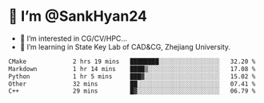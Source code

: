 # 👋 I’m @SankHyan24

- 👀 I’m interested in CG/CV/HPC...
- 🌱 I’m learning in State Key Lab of CAD&CG, Zhejiang University.

<!---
SankHyan24/SankHyan24 is a ✨ special ✨ repository because its `README.md` (this file) appears on your GitHub profile.
You can click the Preview link to take a look at your changes.
--->
<!--START_SECTION:waka-->

```txt
CMake             2 hrs 19 mins   ████████░░░░░░░░░░░░░░░░░   32.20 %
Markdown          1 hr 14 mins    ████▒░░░░░░░░░░░░░░░░░░░░   17.08 %
Python            1 hr 5 mins     ███▓░░░░░░░░░░░░░░░░░░░░░   15.02 %
Other             32 mins         ██░░░░░░░░░░░░░░░░░░░░░░░   07.41 %
C++               29 mins         █▓░░░░░░░░░░░░░░░░░░░░░░░   06.79 %
```

<!--END_SECTION:waka-->
